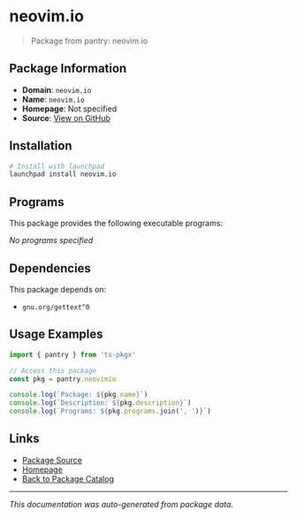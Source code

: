 # neovim.io

> Package from pantry: neovim.io

## Package Information

- **Domain**: `neovim.io`
- **Name**: `neovim.io`
- **Homepage**: Not specified
- **Source**: [View on GitHub](https://github.com/pkgxdev/pantry/tree/main/projects/neovim.io/package.yml)

## Installation

```bash
# Install with launchpad
launchpad install neovim.io
```

## Programs

This package provides the following executable programs:

*No programs specified*

## Dependencies

This package depends on:

- `gnu.org/gettext^0`

## Usage Examples

```typescript
import { pantry } from 'ts-pkgx'

// Access this package
const pkg = pantry.neovimio

console.log(`Package: ${pkg.name}`)
console.log(`Description: ${pkg.description}`)
console.log(`Programs: ${pkg.programs.join(', ')}`)
```

## Links

- [Package Source](https://github.com/pkgxdev/pantry/tree/main/projects/neovim.io/package.yml)
- [Homepage](#)
- [Back to Package Catalog](../package-catalog.md)

---

*This documentation was auto-generated from package data.*
